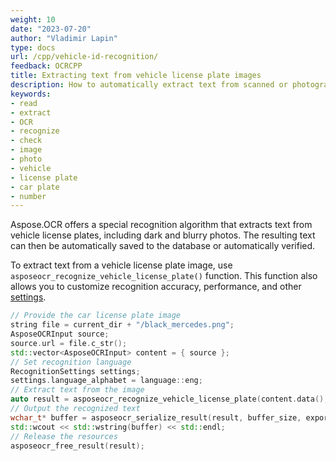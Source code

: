 ```yaml
---
weight: 10
date: "2023-07-20"
author: "Vladimir Lapin"
type: docs
url: /cpp/vehicle-id-recognition/
feedback: OCRCPP
title: Extracting text from vehicle license plate images
description: How to automatically extract text from scanned or photographed vehicle license plates.
keywords:
- read
- extract
- OCR
- recognize
- check
- image
- photo
- vehicle
- license plate
- car plate
- number
---
```


Aspose.OCR offers a special recognition algorithm that extracts text from vehicle license plates, including dark and blurry photos. The resulting text can then be automatically saved to the database or automatically verified.

To extract text from a vehicle license plate image, use `asposeocr_recognize_vehicle_license_plate()` function. This function also allows you to customize recognition accuracy, performance, and other [settings](/ocr/cpp/settings/).

```cpp
// Provide the car license plate image
string file = current_dir + "/black_mercedes.png";
AsposeOCRInput source;
source.url = file.c_str();
std::vector<AsposeOCRInput> content = { source };
// Set recognition language
RecognitionSettings settings;
settings.language_alphabet = language::eng;
// Extract text from the image
auto result = asposeocr_recognize_vehicle_license_plate(content.data(), content.size(), settings);
// Output the recognized text
wchar_t* buffer = asposeocr_serialize_result(result, buffer_size, export_format::text);
std::wcout << std::wstring(buffer) << std::endl;
// Release the resources
asposeocr_free_result(result);
```
